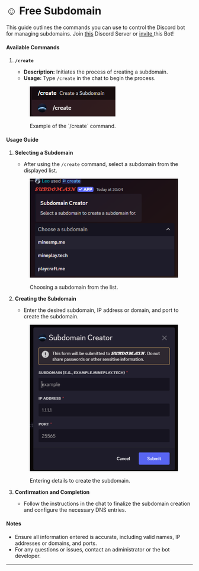 # ☺️ Free Subdomain

This guide outlines the commands you can use to control the Discord bot for managing subdomains. Join [this](https://discord.gg/RHrxQtpkhH) Discord Server or [invite ](https://discord.com/oauth2/authorize?client\_id=1259519525393797251)this Bot!

#### Available Commands

1.  **`/create`**

    * **Description:** Initiates the process of creating a subdomain.
    * **Usage:** Type `/create` in the chat to begin the process.

    <figure><img src="../.gitbook/assets/image (3).png" alt=""><figcaption><p>Example of the `/create` command.</p></figcaption></figure>

#### Usage Guide

1.  **Selecting a Subdomain**

    * After using the `/create` command, select a subdomain from the displayed list.

    <figure><img src="../.gitbook/assets/image (5).png" alt=""><figcaption><p>Choosing a subdomain from the list.</p></figcaption></figure>
2.  **Creating the Subdomain**

    * Enter the desired subdomain, IP address or domain, and port to create the subdomain.

    <figure><img src="../.gitbook/assets/image (6).png" alt=""><figcaption><p>Entering details to create the subdomain.</p></figcaption></figure>
3. **Confirmation and Completion**
   * Follow the instructions in the chat to finalize the subdomain creation and configure the necessary DNS entries.

#### Notes

* Ensure all information entered is accurate, including valid names, IP addresses or domains, and ports.
* For any questions or issues, contact an administrator or the bot developer.

***
